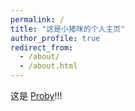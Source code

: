 ```yaml
---
permalink: /
title: "这是小猪咪的个人主页"
author_profile: true
redirect_from: 
  - /about/
  - /about.html
---
```


这是 [Proby](http://127.0.0.1:5000/)!!!
